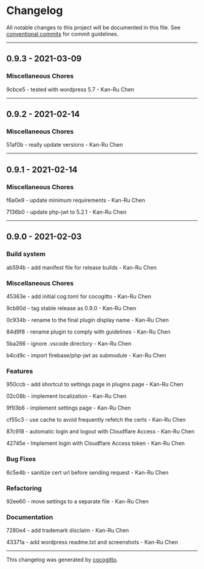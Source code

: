 # Changelog
All notable changes to this project will be documented in this file. See [conventional commits](https://www.conventionalcommits.org/) for commit guidelines.

- - -
## 0.9.3 - 2021-03-09


### Miscellaneous Chores

9cbce5 - tested with wordpress 5.7 - Kan-Ru Chen


- - -
## 0.9.2 - 2021-02-14


### Miscellaneous Chores

51af0b - really update versions - Kan-Ru Chen


- - -
## 0.9.1 - 2021-02-14


### Miscellaneous Chores

f6a0e9 - update minimum requirements - Kan-Ru Chen

7136b0 - update php-jwt to 5.2.1 - Kan-Ru Chen


- - -
## 0.9.0 - 2021-02-03


### Build system

ab594b - add manifest file for release builds - Kan-Ru Chen


### Miscellaneous Chores

45363e - add initial cog.toml for cocogitto - Kan-Ru Chen

9cb80d - tag stable release as 0.9.0 - Kan-Ru Chen

0c934b - rename to the final plugin display name - Kan-Ru Chen

84d9f8 - rename plugin to comply with guidelines - Kan-Ru Chen

5ba266 - ignore .vscode directory - Kan-Ru Chen

b4cd9c - import firebase/php-jwt as submodule - Kan-Ru Chen


### Features

950ccb - add shortcut to settings page in plugins page - Kan-Ru Chen

02c08b - implement localization - Kan-Ru Chen

9f93b6 - implement settings page - Kan-Ru Chen

cf55c3 - use cache to avoid frequently refetch the certs - Kan-Ru Chen

87c918 - automatic login and logout with Cloudflare Access - Kan-Ru Chen

42745e - Implement login with Cloudflare Access token - Kan-Ru Chen


### Bug Fixes

6c5e4b - sanitize cert url before sending request - Kan-Ru Chen


### Refactoring

92ee60 - move settings to a separate file - Kan-Ru Chen


### Documentation

7280e4 - add trademark disclaim - Kan-Ru Chen

43371a - add wordpress readme.txt and screenshots - Kan-Ru Chen


- - -

This changelog was generated by [cocogitto](https://github.com/oknozor/cocogitto).